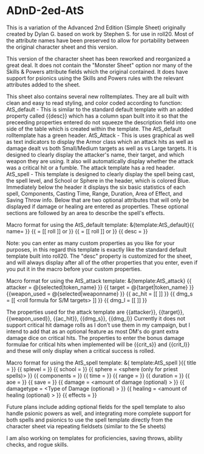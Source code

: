# ADnD-2ed-AtS

This is a variation of the Advanced 2nd Edition (Simple Sheet) originally created by Dylan G. based on work by Stephen S. for use in roll20. Most of the attribute names have been preserved to allow for portability between the original character sheet and this version.

This version of the character sheet has been reworked and reorganized a great deal. It does not contain the "Monster Sheet" option nor many of the Skills & Powers attribute fields which the original contained. It does have support for psionics using the Skills and Powers rules with the relevant attributes added to the sheet.

This sheet also contains several new rolltemplates. They are all built with clean and easy to read styling, and color coded according to function:
  AtS_default - This is similar to the standard default template with an added property called {{desc}} which has a column span built into it so that the preceeding properties entered do not squeeze the description field into one side of the table which is created within the template. The AtS_default rolltemplate has a green header.
  AtS_Attack - This is uses graphical as well as text indicators to display the Armor class which an attack hits as well as damage dealt vs both Small/Medium targets as well as vs Large targets. It is designed to clearly display the attacker's name, their target, and which weapon they are using. It also will automatically display whether the attack was a critical hit or a fumble. The attack template has a red header.
  AtS_spell - This template is designed to clearly display the spell being cast, the spell level, and School or Sphere in the header, which is colored Blue. Immediately below the header it displays the six basic statistics of each spell, Components, Casting Time, Range, Duration, Area of Effect, and Saving Throw info. Below that are two optional attributes that will only be displayed if damage or healing are entered as properties. These optional sections are followed by an area to describe the spell's effects.

Macro format for using the AtS_default template:
    &{template:AtS_default}{{ name=<name or title desired> }} {{ <Any Property> = [[ roll ]] or <value> }}
    {{ <Any Property2...etc> = [[ roll ]] or <value> }} {{ desc = <description> }}

Note: you can enter as many custom properties as you like for your purposes, in this regard this template is exactly like the standard default template built into roll20. The "desc" property is customized for the sheet, and will always display after all of the other properties that you enter, even if you put it in the macro before your custom properties.

Macro format for using the AtS_attack template:
    &{template:AtS_attack} {{ attacker = @{selected|token_name} }} {{ target = @{target|token_name} }}
    {{weapon_used = @{selected|weaponname} }} {{ ac_hit = [[ <attack roll formula> ]] }}
    {{ dmg_s = [[ <roll formula for S/M targets> ]] }} {{ dmg_l = [[ <roll formula for Lg targets> ]] }}

The properties used for the attack template are {{attacker}}, {{target}}, {{weapon_used}}, {{ac_hit}}, {{dmg_s}}, {{dmg_l}}
Currently it does not support critical hit damage rolls as I don't use them in my campaign, but I intend to add that as an optional feature as most DM's do grant extra damage dice on critical hits. The properties to enter the bonus damage formulae for critical hits when implemented will be {{crit_s}} and {{crit_l}} and these will only display when a critical success is rolled.

Macro format for using the AtS_spell template:
    &{ template:AtS_spell }{{ title = <spell name> }} {{ splevel = <Spell Level> }} {{ school = <school> }}
    {{ sphere = <sphere (only for priest spells)> }} {{ components = <Components> }} {{ time = <time to cast spell> }}
    {{ range = <Range of spell> }} {{ duration = <How long the effects last> }} {{ aoe = <Area of effect> }}
    {{ save = <saving throw info> }} {{ damage = <amount of damage (optional) > }} {{ damagetype = <Type of Damage (optional) > }}
    {{ healing = <amount of healing (optional) > }} {{ effects = <Description of spell effects> }}
    
Future plans include adding optional fields for the spell template to also handle psionic powers as well, and integrating more complete support for both spells and psionics to use the spell template directly from the character sheet via repeating fieldsets (similar to the 5e sheets)

I am also working on templates for proficiencies, saving throws, ability checks, and rogue skills.
